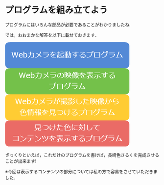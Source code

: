 # プログラムを組み立てよう

プログラムにはいろんな部品が必要であることがわかりましたね.

では，おおまかな解答を以下に載せておきます．


![](/img/jouken.png)

ざっくりといえば，これだけのプログラムを書けば，長崎色さるくを完成させることが出来ます!

※今回は表示するコンテンツの部分については私の方で容易をさせていただきました．

